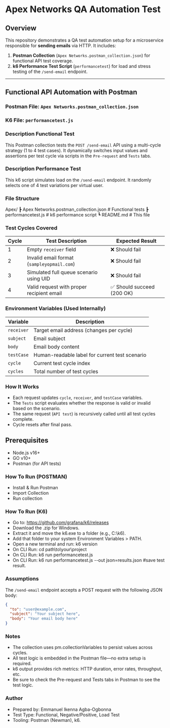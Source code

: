 # Apex Networks QA Automation Test

## Overview

This repository demonstrates a QA test automation setup for a microservice responsible for **sending emails** via HTTP. It includes:

1. **Postman Collection** (`Apex Networks.postman_collection.json`) for functional API test coverage.
2. **k6 Performance Test Script** (`performancetest`) for load and stress testing of the `/send-email` endpoint.

---

## Functional API Automation with Postman

### Postman File:   `Apex Networks.postman_collection.json`
### K6 File:        `performancetest.js`

### Description Functional Test
This Postman collection tests the `POST /send-email` API using a multi-cycle strategy (1 to 4 test cases). It dynamically switches input values and assertions per test cycle via scripts in the `Pre-request` and `Tests` tabs.

### Description Performance Test
This k6 script simulates load on the `/send-email` endpoint. It randomly selects one of 4 test variations per virtual user.

### File Structure
Apex/
 ┣ Apex Networks.postman_collection.json   # Functional tests
 ┣ performancetest.js                     # k6 performance script
 ┗ README.md                              # This file

### Test Cycles Covered

| Cycle | Test Description                                      | Expected Result           |
|-------|--------------------------------------------------------|---------------------------|
| 1     | Empty `receiver` field                                 | ❌ Should fail             |
| 2     | Invalid email format (`sampleyopmail.com`)             | ❌ Should fail             |
| 3     | Simulated full queue scenario using UID                | ❌ Should fail             |
| 4     | Valid request with proper recipient email              | ✅ Should succeed (200 OK) |

### Environment Variables (Used Internally)

| Variable   | Description                                     |
|------------|-------------------------------------------------|
| `receiver` | Target email address (changes per cycle)        |
| `subject`  | Email subject                                   |
| `body`     | Email body content                              |
| `testCase` | Human-readable label for current test scenario  |
| `cycle`    | Current test cycle index                        |
| `cycles`   | Total number of test cycles                     |

### How It Works
- Each request updates `cycle`, `receiver`, and `testCase` variables.
- The `Tests` script evaluates whether the response is valid or invalid based on the scenario.
- The same request (`API test`) is recursively called until all test cycles complete.
- Cycle resets after final pass.

## Prerequisites
- Node.js v16+
- GO v10+
- Postman (for API tests)

### How To Run (POSTMAN)
- Install & Run Postman
- Import Collection
- Run collection

### How To Run (K6)
- Go to: https://github.com/grafana/k6/releases
- Download the .zip for Windows.
- Extract it and move the k6.exe to a folder (e.g., C:\k6\).
- Add that folder to your system Environment Variables > PATH.
- Open a new terminal and run: k6 version
- On CLI Run: cd path\to\your\project
- On CLI Run: k6 run performancetest.js
- On CLI Run: k6 run performancetest.js --out json=results.json #save test result.

### Assumptions
The `/send-email` endpoint accepts a POST request with the following JSON body:

```json
{
  "to": "user@example.com",
  "subject": "Your subject here",
  "body": "Your email body here"
}
```

### Notes
- The collection uses pm.collectionVariables to persist values across cycles.
- All test logic is embedded in the Postman file—no extra setup is required.
- k6 output provides rich metrics: HTTP duration, error rates, throughput, etc.
- Be sure to check the Pre-request and Tests tabs in Postman to see the test logic.

### Author
- Prepared by: Emmanuel Ikenna Agba-Ogbonna
- Test Type: Functional, Negative/Positive, Load Test
- Tooling: Postman (Newman), k6.